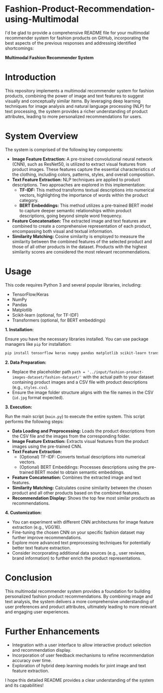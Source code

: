 # Fashion-Product-Recommendation-using-Multimodal
I'd be glad to provide a comprehensive README file for your multimodal recommender system for fashion products on GitHub, incorporating the best aspects of the previous responses and addressing identified shortcomings:

**Multimodal Fashion Recommender System**

# Introduction

This repository implements a multimodal recommender system for fashion products, combining the power of image and text features to suggest visually and conceptually similar items. By leveraging deep learning techniques for image analysis and natural language processing (NLP) for text processing, the system provides a richer understanding of product attributes, leading to more personalized recommendations for users.

# System Overview

The system is comprised of the following key components:

* **Image Feature Extraction:** A pre-trained convolutional neural network (CNN), such as ResNet50, is utilized to extract visual features from product images. These features capture the essential characteristics of the clothing, including colors, patterns, styles, and overall composition.
* **Text Feature Extraction:** NLP techniques are applied to product descriptions. Two approaches are explored in this implementation:
    * **TF-IDF:** This method transforms textual descriptions into numerical vectors, highlighting the importance of words within the product category.
    * **BERT Embeddings:** This method utilizes a pre-trained BERT model to capture deeper semantic relationships within product descriptions, going beyond simple word frequency.
* **Feature Concatenation:** The extracted image and text features are combined to create a comprehensive representation of each product, encompassing both visual and textual information.
* **Similarity Matching:** Cosine similarity is employed to measure the similarity between the combined features of the selected product and those of all other products in the dataset. Products with the highest similarity scores are considered the most relevant recommendations.

# Usage

This code requires Python 3 and several popular libraries, including:

* TensorFlow/Keras
* NumPy
* Pandas
* Matplotlib
* Scikit-learn (optional, for TF-IDF)
* Transformers (optional, for BERT embeddings)

**1. Installation:**

Ensure you have the necessary libraries installed. You can use package managers like `pip` for installation:

```bash
pip install tensorflow keras numpy pandas matplotlib scikit-learn transformers
```

**2. Data Preparation:**

* Replace the placeholder path `path = '../input/fashion-product-images-dataset/fashion-dataset/'` with the actual path to your dataset containing product images and a CSV file with product descriptions (e.g., `styles.csv`).
* Ensure the image folder structure aligns with the file names in the CSV (`id.jpg` format expected).

**3. Execution:**

Run the main script (`main.py`) to execute the entire system. This script performs the following steps:

* **Data Loading and Preprocessing:** Loads the product descriptions from the CSV file and the images from the corresponding folder.
* **Image Feature Extraction:** Extracts visual features from the product images using the pre-trained CNN.
* **Text Feature Extraction:**
    * (Optional) TF-IDF: Converts textual descriptions into numerical vectors.
    * (Optional) BERT Embeddings: Processes descriptions using the pre-trained BERT model to obtain semantic embeddings.
* **Feature Concatenation:** Combines the extracted image and text features.
* **Similarity Matching:** Calculates cosine similarity between the chosen product and all other products based on the combined features.
* **Recommendation Display:** Shows the top few most similar products as recommendations.

**4. Customization:**

* You can experiment with different CNN architectures for image feature extraction (e.g., VGG16).
* Fine-tuning the chosen CNN on your specific fashion dataset may further improve recommendations.
* Explore more advanced text preprocessing techniques for potentially better text feature extraction.
* Consider incorporating additional data sources (e.g., user reviews, brand information) to further enrich the product representations.

# Conclusion

This multimodal recommender system provides a foundation for building personalized fashion product recommendations. By combining image and text analysis, the system delivers a more comprehensive understanding of user preferences and product attributes, ultimately leading to more relevant and engaging user experiences.

# Further Enhancements

* Integration with a user interface to allow interactive product selection and recommendation display.
* Incorporation of user feedback mechanisms to refine recommendation accuracy over time.
* Exploration of hybrid deep learning models for joint image and text feature extraction.


I hope this detailed README provides a clear understanding of the system and its capabilities!
